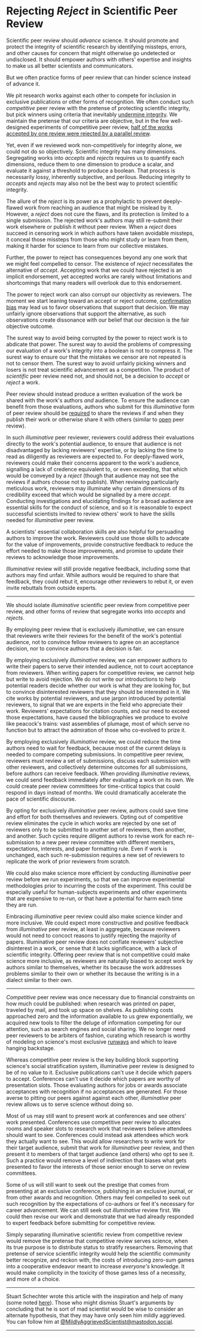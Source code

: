 # Rejecting *Reject* in Scientific Peer Review

Scientific peer review should *advance* science. It should promote and protect the integrity of scientific research by identifying missteps, errors, and other causes for concern that might otherwise go undetected or undisclosed. It should empower authors with others' expertise and insights to make us all better scientists and communicators.

But we often practice forms of peer review that can hinder science instead of advance it.

We pit research works against each other to compete for inclusion in exclusive publications or other forms of recognition. We often conduct such *competitive* peer review with the pretense of protecting scientific integrity, but pick winners using criteria that inevitably [undermine integrity](./Notes.md#undermining-integrity)<!-- []](./The-Harms-of-Exclusionary-Peer-Reivew.md)-->. We maintain the pretense that our criteria are objective, but in the few well-designed experiments of competitive peer review, [half of the works accepted by one review were rejected by a parallel review](./Notes.md#replicability).<!-- ./Notes.md#replicability --> 
<!-- Our faith in a scientific ritual that lacks scientific evidence diminishes the credibility of the scientific endeavor. -->

Yet, even if we reviewed work non-competitively for integrity alone, we could not do so objectively. Scientific integrity has many dimensions. Segregating works into *accepts* and *rejects* requires us to quantify each dimensions, reduce them to one dimension to produce a scalar, and evaluate it against a threshold to produce a boolean. That process is necessarily lossy, inherently subjective, and perilous. Reducing integrity to *accepts* and *rejects* may also not be the best way to protect scientific integrity.

The allure of the *reject* is its power as a prophylactic to prevent deeply-flawed work from reaching an audience that might be mislead by it. However, a *reject* does not cure the flaws, and its protection is limited to a single submission. The rejected work's authors may still re-submit their work elsewhere or publish it without peer review. When a *reject* does succeed in censoring work in which authors have taken avoidable missteps, it conceal those missteps from those who might study or learn from them, making it harder for science to learn from our collective mistakes.

Further, the power to reject has consequences beyond any one work that we might feel compelled to censor. The existence of *reject* necessitates the alternative of *accept*. Accepting work that we could have rejected is an implicit endorsement, yet accepted works are rarely without limitations and shortcomings that many readers will overlook due to this endorsement.

The power to reject work can also corrupt our objectivity as reviewers. The moment we start leaning toward an accept or reject outcome, [confirmation bias](https://en.wikipedia.org/wiki/Confirmation_bias) may lead us to favor observations that support that decision. We may unfairly ignore observations that support the alternative, as such observations create dissonance with our belief that our decision is the fair objective outcome.

The surest way to avoid being corrupted by the power to reject work is to abdicate that power. The surest way to avoid the problems of compressing our evaluation of a work's integrity into a boolean is not to compress it. The surest way to ensure our that the mistakes we censor are not repeated is not to censor them. The surest way to avoid unfairly picking winners and losers is not treat scientific advancement as a competition. The product of *scientific* peer review need not, and should not, be a decision to *accept* or *reject* a work.

Peer review should instead produce a written evaluation of the work be shared with the work's authors *and* audience. To ensure the audience can benefit from those evaluations, authors who submit for this *illuminative* form of peer review should be [required](./Notes.md#publishing-reviews) to share the reviews if and when they publish their work or otherwise share it with others (similar to [open](./Notes.md#open-peer-review) peer review).

In such *illuminative* peer reviewer, reviewers could address their evaluations directly to the work's potential audience, to ensure that audience is not disadvantaged by lacking reviewers' expertise, or by lacking the time to read as diligently as reviewers are expected to. For deeply-flawed work, reviewers could make their concerns apparent to the work's audience, signalling a lack of credence equivalent to, or even exceeding, that which would be conveyed by a *reject* (though that audience may not see the reviews if authors choose not to publish). When reviewing particularly meticulous work, reviewers may illuminate why certain dimensions of its credibility exceed that which would be signalled by a mere *accept*. Conducting investigations and elucidating findings for a broad audience are essential skills for the conduct of science, and so it is reasonable to expect successful scientists invited to review others' work to have the skills needed for *illuminative* peer review.

A scientists' essential collaboration skills are also helpful for persuading authors to improve the work. Reviewers could use those skills to advocate for the value of improvements, provide constructive feedback to reduce the effort needed to make those improvements, and promise to update their reviews to acknowledge those improvements.

*Illuminative* review will still provide negative feedback, including some that authors may find unfair. While authors would be required to share that feedback, they could rebut it, encourage other reviewers to rebut it, or even invite rebuttals from outside experts.

---

We should isolate *illuminative* scientific peer review from competitive peer review, and other forms of review that segregate works into *accepts* and *rejects*.

By employing peer review that is exclusively *illuminative*, we can ensure that reviewers write their reviews for the benefit of the work's potential audience, not to convince fellow reviewers to agree on an acceptance decision, nor to convince authors that a decision is fair.

By employing exclusively *illuminative* review, we can empower authors to write their papers to serve their intended audience, not to court acceptance from reviewers. When writing papers for competitive review, we cannot help but write to avoid rejection. We do not write our introductions to help potential readers decide whether our work is what they are looking for, but to convince disinterested reviewers that they should be interested in it. We cite works by potential reviewers, and use jargon introduced by potential reviewers, to signal that we are experts in the field who appreciate their work. Reviewers' expectations for citation counts, and our need to exceed those expectations, have caused the bibliographies we produce to evolve like peacock's trains: vast assemblies of plumage, most of which serve no function but to attract the admiration of those who co-evolved to prize it.

<!-- Authors may elide mundane details of experimental designs that reviewers might find tedious, even if those details would be needed to replicate their experiments. Authors may highlight experiments or tests that yielded a statistically significant result and dedicate less space to those that reviewers will find less interesting. Authors may be tempted to deceive others, and even themselves, into believing that hypothesis tests they conducted on data they found interesting were planned before they had seen the data (or [HARKing](./Recommended-Readings.md#HARKing-Hypothesizing-After-the-Results-are-Known)).

Authors may be tempted to aggrandize their research to look more important. In some fields (including [mine](./Notes.md#speculation)), researchers are even pressured by reviewers to go beyond factual reporting of results to speculate about their research's impact and importance. -->

By employing exclusively *illuminative* review, we could reduce the time authors need to wait for feedback, because most of the current delays is needed to compare competing submissions. In competitive peer review, reviewers must review a set of submissions, discuss each submission with other reviewers, and collectively determine outcomes for all submissions, before authors can receive feedback. When providing *illuminative* reviews, we could send feedback immediately after evaluating a work on its own. We could create peer review committees for time-critical topics that could respond in days instead of months. We could dramatically accelerate the pace of scientific discourse.

By opting for exclusively *illuminative* peer review, authors could save time and effort for both themselves and reviewers. Opting out of competitive review eliminates the cycle in which works are rejected by one set of reviewers only to be submitted to another set of reviewers, then another, and another. Such cycles require diligent authors to revise work for each re-submission to a new peer review committee with different members, expectations, interests, and paper formatting rule. Even if work is unchanged, each such re-submission requires a new set of reviewers to replicate the work of prior reviewers from scratch.

We could also make science more efficient by conducting *illuminative* peer review before we run experiments, so that we can improve experimental methodologies prior to incurring the costs of the experiment.  This could be especially useful for human-subjects experiments and other experiments that are expensive to re-run, or that have a potential for harm each time they are run.

Embracing *illuminative* peer review could also make science kinder and more inclusive. We could expect more constructive and positive feedback from *illuminative* peer review, at least in aggregate, because reviewers would not need to concoct reasons to justify rejecting the majority of papers. Illuminative peer review does not conflate reviewers' subjective disinterest in a work, or sense that it lacks significance, with a lack of scientific integrity. Offering peer review that is not competitive could make science more inclusive, as reviewers are naturally biased to accept work by authors similar to themselves, whether its because the work addresses problems similar to their own or whether its because the writing is in a dialect similar to their own. 

<!-- The predominance of negative feedback biases who becomes a scientist. The scientific community loses talented aspiring scientists who are uncomfortable promoting their work as important, or who are too "thin-skinned" or "insufficiently perseverant" to discard feedback that argues their work is unimportant. While the ability to overcome challenges is an asset in science and most professions, expecting persistence in the face of negative feedback causes at least two selection biases in who survives the process of becoming a scientist.

First, it makes those more comfortable promoting the importance of their work, or whose sheer self confidence allows them to dismiss negative feedback, most likely survive. Those who believe others will be interested the research they've conducted, and are most able to ignore reviewers' disinterest, may also be the most able to ignore experimental results that refute their preconceptions. Some have even argued that natural selection favors scientists whose “poor” methods “produce the greatest number of publishable results” which leads to “increasingly high false discovery rates” [[Smaldino and McElreath]](./Recommended-Readings.md/#the-natural-selection-of-bad-science). -->

---

*Competitive* peer review was once necessary due to financial constraints on how much could be published: when research was printed on paper, traveled by mail, and took up space on shelves. As publishing costs approached zero and the information available to us grew exponentially, we acquired new tools to filter the deluge of information competing for our attention, such as search engines and social sharing. We no longer need peer reviewers to be arbiters of fashion, curating which research is worthy of modeling on science's most exclusive [runways](./Notes.md#runways) and which to leave hanging backstage. 

Whereas competitive peer review is the key building block supporting science's social stratification system, illuminative peer review is designed to be of no value to it. Exclusive publications can't use it decide which papers to accept. Conferences can't use it decide which papers are worthy of presentation slots. Those evaluating authors for jobs or awards associate acceptances with recognition if no acceptances are generated. For those averse to pitting our peers against against each other, *illuminative* peer review allows us to serve science without doing so.

Most of us may still want to present work at conferences and see others' work presented. Conferences use competitive peer review to allocates rooms and speaker slots to research work that reviewers believe attendees should want to see. Conferences could instead ask attendees which work they actually want to see. This would allow researchers to write work for their target audience, submit that work for *illuminative* peer review, and then present it to members of that target audience (and others) who opt to see it. Such a practice would remove a level of indirection that biases what gets presented to favor the interests of those senior enough to serve on review committees.

<!-- Some will welcome the opportunity to seek out scientific peer review, and review others' work, without becoming complicit in the toxicity of making research compete for recognition and prestige. -->
Some of us will still want to seek out the prestige that comes from presenting at an exclusive conference, publishing in an exclusive journal, or from other awards and recognition. Others may feel compelled to seek out such recognition by the expectations of co-authors or feel it's necessary for career advancement. We can still seek out *illuminative* review first. We could then revise our work and demonstrate that we had already responded to expert feedback before submitting for competitive review. 


Simply separating illuminative scientific review from competitive review would remove the pretense that competitive review serves science, when its true purpose is to distribute status to stratify researchers. Removing that pretense of service scientific integrity would help the scientific community better recognize, and reckon with, the costs of introducing zero-sum games into a cooperative endeavor meant to increase *everyone's* knowledge. It would make complicity in the toxicity of those games less of a necessity, and more of a choice.

<!-- When acceptance to journals is not equated with scientific integrity, journals are awards committees.
When communities have the opportunity to meet at conferences where attendees can , ...
Separate service to science from service to stratification. -->

<!-- Ranking is important for hiring at top universities  -->


---

Stuart Schechter wrote this article with the inspiration and help of many (some noted [here](./Acknowledgements.md)). Those who might dismiss Stuart's arguments by concluding that he is sort of mad scientist would be wise to consider an alternate hypothesis, that they may have only seen him mildly aggrieved. You can follow him at [@MildlyAggrievedScientist@mastodon.social](https://mastodon.social/@MildlyAggrievedScientist).

---

<!-- Move notes here?  -->